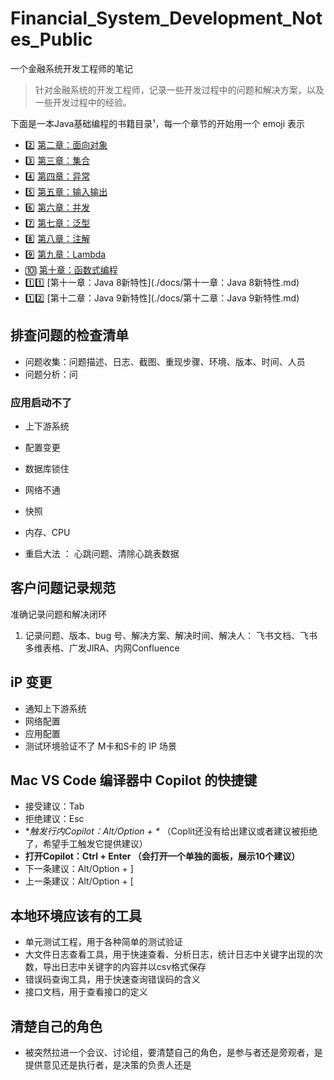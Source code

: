 # Financial_System_Development_Notes_Public

一个金融系统开发工程师的笔记

> 针对金融系统的开发工程师，记录一些开发过程中的问题和解决方案，以及一些开发过程中的经验。

下面是一本Java基础编程的书籍目录¹，每一个章节的开始用一个 emoji 表示

- :two: [第二章：面向对象](./docs/第二章：面向对象.md)
- :three: [第三章：集合](./docs/第三章：集合.md)
- :four: [第四章：异常](./docs/第四章：异常.md)
- :five: [第五章：输入输出](./docs/第五章：输入输出.md)
- :six: [第六章：并发](./docs/第六章：并发.md)
- :seven: [第七章：泛型](./docs/第七章：泛型.md)
- :eight: [第八章：注解](./docs/第八章：注解.md)
- :nine: [第九章：Lambda](./docs/第九章：Lambda.md)
- :keycap_ten: [第十章：函数式编程](./docs/第十章：函数式编程.md)
- :one::one: [第十一章：Java 8新特性](./docs/第十一章：Java 8新特性.md)
- :one::two: [第十二章：Java 9新特性](./docs/第十二章：Java 9新特性.md)

## 排查问题的检查清单

- 问题收集：问题描述、日志、截图、重现步骤、环境、版本、时间、人员
- 问题分析：问

### 应用启动不了

- 上下游系统

- 配置变更

- 数据库锁住

- 网络不通

- 快照

- 内存、CPU
- 重启大法 ： 心跳问题、清除心跳表数据

## 客户问题记录规范

准确记录问题和解决闭环

1. 记录问题、版本、bug 号、解决方案、解决时间、解决人： 飞书文档、飞书多维表格、广发JIRA、内网Confluence

## iP 变更

- 通知上下游系统
- 网络配置
- 应用配置
- 测试环境验证不了 M卡和S卡的 IP 场景

## Mac VS Code 编译器中 Copilot 的快捷键 

- 接受建议：Tab
- 拒绝建议：Esc
- **触发行内Copilot：Alt/Option + \** （Coplit还没有给出建议或者建议被拒绝了，希望手工触发它提供建议）
- **打开Copilot：Ctrl + Enter （会打开一个单独的面板，展示10个建议）**
- 下一条建议：Alt/Option + ]
- 上一条建议：Alt/Option + [

## 本地环境应该有的工具

- 单元测试工程，用于各种简单的测试验证
- 大文件日志查看工具，用于快速查看、分析日志，统计日志中关键字出现的次数，导出日志中关键字的内容并以csv格式保存
- 错误码查询工具，用于快速查询错误码的含义
- 接口文档，用于查看接口的定义

## 清楚自己的角色

- 被突然拉进一个会议、讨论组，要清楚自己的角色，是参与者还是旁观者，是提供意见还是执行者，是决策的负责人还是

